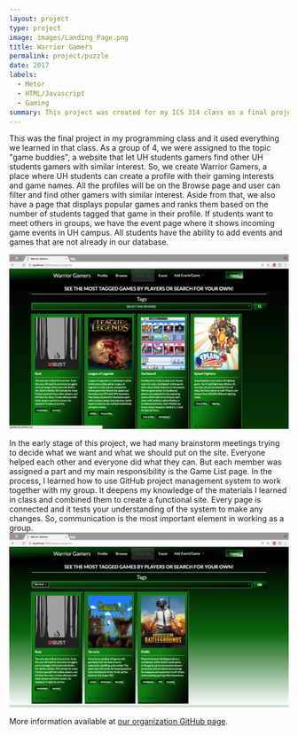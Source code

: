 ```yaml
---
layout: project
type: project
image: images/Landing_Page.png
title: Warrior Gamers
permalink: project/puzzle
date: 2017
labels:
  - Metor	
  - HTML/Javascript
  - Gaming
summary: This project was created for my ICS 314 class as a final project. It is a site for UH student gamers to play together.
---
```



This was the final project in my programming class and it used everything we learned in that class. As a group of 4, we were assigned to the topic "game buddies", a website that let UH students gamers find other UH students gamers with similar interest. So, we create Warrior Gamers, a place where UH students can create a profile with their gaming interests and game names. All the profiles will be on the Browse page and user can filter and find other gamers with similar interest. Aside from that, we also have a page that displays popular games and ranks them based on the number of students tagged that game in their profile. If students want to meet others in groups, we have the event page where it shows incoming game events in UH campus. All students have the ability to add events and games that are not already in our database. 


<img class="8p" src="/images/Game_List_Page.png" width="800">


In the early stage of this project, we had many brainstorm meetings trying to decide what we want and what we should put on the site. Everyone helped each other and everyone did what they can. But each member was assigned a part and my main responsibility is the Game List page. In the process, I learned how to use GitHub project management system to work together with my group. It deepens my knowledge of the materials I learned in class and combined them to create a functional site. Every page is connected and it tests your understanding of the system to make any changes. So, communication is the most important element in working as a group. 
<img class="8p" src="/images/Game_List_Selected_Page.png" width="800">


More information available at [our organization GitHub page](https://github.com/314gb).
